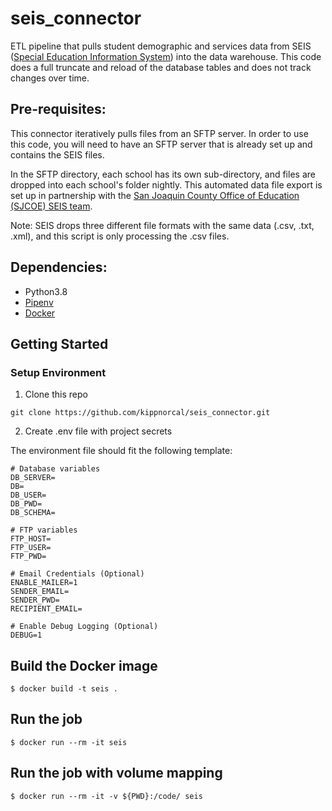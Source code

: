# seis_connector
ETL pipeline that pulls student demographic and services data from SEIS ([Special Education Information System](https://www.sjcoe.org/CodeStack/SEIS.aspx)) into the data warehouse. This code does a full truncate and reload of the database tables and does not track changes over time.

## Pre-requisites:
This connector iteratively pulls files from an SFTP server. In order to use this code, you will need to have an SFTP server that is already set up and contains the SEIS files.

In the SFTP directory, each school has its own sub-directory, and files are dropped into each school's folder nightly. This automated data file export is set up in partnership with the [San Joaquin County Office of Education (SJCOE) SEIS team](https://www.sjcoe.org/CodeStack/SEIS.aspx).

Note: SEIS drops three different file formats with the same data (.csv, .txt, .xml), and this script is only processing the .csv files.

## Dependencies:

- Python3.8
- [Pipenv](https://pipenv.readthedocs.io/en/latest/)
- [Docker](https://www.docker.com/)

## Getting Started

### Setup Environment

1. Clone this repo

```
git clone https://github.com/kippnorcal/seis_connector.git
```

2. Create .env file with project secrets

The environment file should fit the following template:

```
# Database variables
DB_SERVER=
DB=
DB_USER=
DB_PWD=
DB_SCHEMA=

# FTP variables
FTP_HOST=
FTP_USER=
FTP_PWD=

# Email Credentials (Optional)
ENABLE_MAILER=1
SENDER_EMAIL=
SENDER_PWD=
RECIPIENT_EMAIL=

# Enable Debug Logging (Optional)
DEBUG=1
```

## Build the Docker image

```
$ docker build -t seis .
```

## Run the job
```
$ docker run --rm -it seis
```

## Run the job with volume mapping
```
$ docker run --rm -it -v ${PWD}:/code/ seis
```
